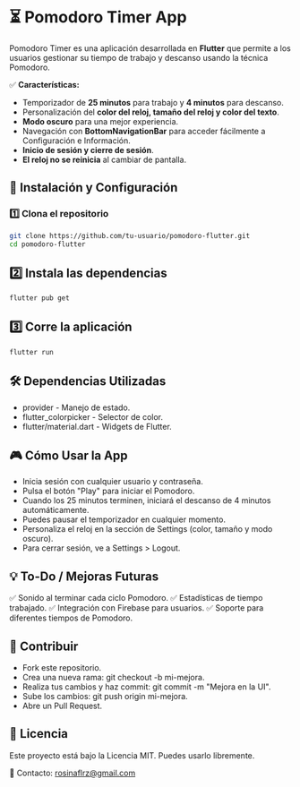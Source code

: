 # ⏳ Pomodoro Timer App

Pomodoro Timer es una aplicación desarrollada en **Flutter** que permite a los usuarios gestionar su tiempo de trabajo y descanso usando la técnica Pomodoro.  

✅ **Características:**  
- Temporizador de **25 minutos** para trabajo y **4 minutos** para descanso.  
- Personalización del **color del reloj, tamaño del reloj y color del texto**.  
- **Modo oscuro** para una mejor experiencia.  
- Navegación con **BottomNavigationBar** para acceder fácilmente a Configuración e Información.  
- **Inicio de sesión y cierre de sesión**.  
- **El reloj no se reinicia** al cambiar de pantalla.

## 🚀 **Instalación y Configuración**
### 1️⃣ **Clona el repositorio**
```bash
git clone https://github.com/tu-usuario/pomodoro-flutter.git
cd pomodoro-flutter
```

## 2️⃣ **Instala las dependencias**
```bash
flutter pub get
```

## 3️⃣ **Corre la aplicación**
```bash
flutter run
```

## 🛠 **Dependencias Utilizadas**
- provider - Manejo de estado.
- flutter_colorpicker - Selector de color.
- flutter/material.dart - Widgets de Flutter.

## 🎮 **Cómo Usar la App**
- Inicia sesión con cualquier usuario y contraseña.
- Pulsa el botón "Play" para iniciar el Pomodoro.
- Cuando los 25 minutos terminen, iniciará el descanso de 4 minutos automáticamente.
- Puedes pausar el temporizador en cualquier momento.
- Personaliza el reloj en la sección de Settings (color, tamaño y modo oscuro).
- Para cerrar sesión, ve a Settings > Logout.

## 💡 **To-Do / Mejoras Futuras**
✅ Sonido al terminar cada ciclo Pomodoro.
✅ Estadísticas de tiempo trabajado.
✅ Integración con Firebase para usuarios.
✅ Soporte para diferentes tiempos de Pomodoro.

## 🤝 **Contribuir**
- Fork este repositorio.
- Crea una nueva rama: git checkout -b mi-mejora.
- Realiza tus cambios y haz commit: git commit -m "Mejora en la UI".
- Sube los cambios: git push origin mi-mejora.
- Abre un Pull Request.

## 📄 **Licencia**

Este proyecto está bajo la Licencia MIT. Puedes usarlo libremente.

📩 Contacto: rosinaflrz@gmail.com

